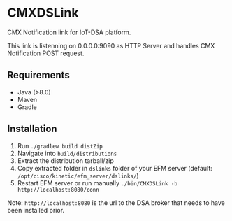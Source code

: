 # CMXDSLink
CMX Notification link for IoT-DSA platform.

This link is listenning on 0.0.0.0:9090 as HTTP Server and handles CMX Notification POST request.

## Requirements
  - Java (>8.0)
  - Maven
  - Gradle

## Installation
1. Run `./gradlew build distZip`
2. Navigate into `build/distributions`
3. Extract the distribution tarball/zip
4. Copy extracted folder in `dslinks` folder of your EFM server (default: `/opt/cisco/kinetic/efm_server/dslinks/`)
5. Restart EFM server or run manually `./bin/CMXDSLink -b http://localhost:8080/conn`

Note: `http://localhost:8080` is the url to the DSA broker that needs to have been installed prior.
